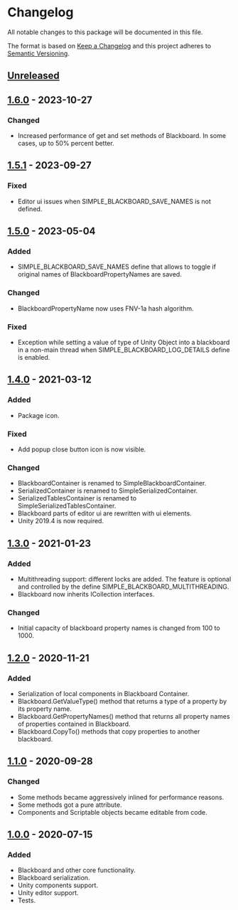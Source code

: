 # Changelog

All notable changes to this package will be documented in this file.

The format is based on [Keep a Changelog](http://keepachangelog.com/en/1.0.0/)
and this project adheres to [Semantic Versioning](http://semver.org/spec/v2.0.0.html).

## [Unreleased]

## [1.6.0] - 2023-10-27

### Changed

- Increased performance of get and set methods of Blackboard. In some cases, up to 50% percent better.

## [1.5.1] - 2023-09-27

### Fixed

- Editor ui issues when SIMPLE_BLACKBOARD_SAVE_NAMES is not defined.

## [1.5.0] - 2023-05-04

### Added

- SIMPLE_BLACKBOARD_SAVE_NAMES define that allows to toggle 
if original names of BlackboardPropertyNames are saved.

### Changed

- BlackboardPropertyName now uses FNV-1a hash algorithm.

### Fixed

- Exception while setting a value of type of Unity Object into a blackboard in a non-main thread 
when SIMPLE_BLACKBOARD_LOG_DETAILS define is enabled. 

## [1.4.0] - 2021-03-12

### Added

- Package icon.

### Fixed

- Add popup close button icon is now visible.

### Changed

- BlackboardContainer is renamed to SimpleBlackboardContainer.
- SerializedContainer is renamed to SimpleSerializedContainer.
- SerializedTablesContainer is renamed to SimpleSerializedTablesContainer.
- Blackboard parts of editor ui are rewritten with ui elements.
- Unity 2019.4 is now required.

## [1.3.0] - 2021-01-23

### Added

- Multithreading support: different locks are added. The feature is optional and controlled 
   by the define SIMPLE_BLACKBOARD_MULTITHREADING.
- Blackboard now inherits ICollection interfaces.

### Changed

- Initial capacity of blackboard property names is changed from 100 to 1000.

## [1.2.0] - 2020-11-21

### Added

- Serialization of local components in Blackboard Container.
- Blackboard.GetValueType() method that returns a type of a property by its property name.
- Blackboard.GetPropertyNames() method that returns all property names of properties contained in Blackboard.
- Blackboard.CopyTo() methods that copy properties to another blackboard.

## [1.1.0] - 2020-09-28

### Changed

- Some methods became aggressively inlined for performance reasons.
- Some methods got a pure attribute.
- Components and Scriptable objects became editable from code.

## [1.0.0] - 2020-07-15

### Added

- Blackboard and other core functionality.
- Blackboard serialization.
- Unity components support.
- Unity editor support.
- Tests.

[unreleased]: https://github.com/ZorPastaman/Simple-Blackboard/compare/v1.6.0...HEAD
[1.6.0]: https://github.com/ZorPastaman/Simple-Blackboard/releases/tag/v1.6.0
[1.5.1]: https://github.com/ZorPastaman/Simple-Blackboard/releases/tag/v1.5.1
[1.5.0]: https://github.com/ZorPastaman/Simple-Blackboard/releases/tag/v1.5.0
[1.4.0]: https://github.com/ZorPastaman/Simple-Blackboard/releases/tag/v1.4.0
[1.3.0]: https://github.com/ZorPastaman/Simple-Blackboard/releases/tag/v1.3.0
[1.2.0]: https://github.com/ZorPastaman/Simple-Blackboard/releases/tag/v1.2.0
[1.1.0]: https://github.com/ZorPastaman/Simple-Blackboard/releases/tag/v1.1.0
[1.0.0]: https://github.com/ZorPastaman/Simple-Blackboard/releases/tag/v1.0.0
